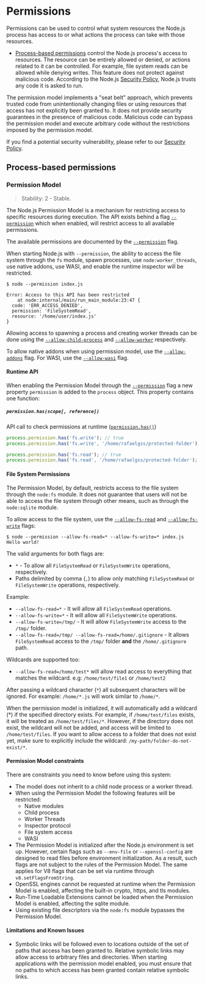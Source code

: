 # Permissions

<!--introduced_in=v20.0.0-->

<!-- source_link=src/permission.cc -->

Permissions can be used to control what system resources the
Node.js process has access to or what actions the process can take
with those resources.

* [Process-based permissions](#process-based-permissions) control the Node.js
  process's access to resources.
  The resource can be entirely allowed or denied, or actions related to it can
  be controlled. For example, file system reads can be allowed while denying
  writes.
  This feature does not protect against malicious code. According to the Node.js
  [Security Policy][], Node.js trusts any code it is asked to run.

The permission model implements a "seat belt" approach, which prevents trusted
code from unintentionally changing files or using resources that access has
not explicitly been granted to. It does not provide security guarantees in the
presence of malicious code. Malicious code can bypass the permission model and
execute arbitrary code without the restrictions imposed by the permission
model.

If you find a potential security vulnerability, please refer to our
[Security Policy][].

## Process-based permissions

### Permission Model

<!-- YAML
added: v20.0.0
changes:
  - version: v22.13.0
    pr-url: https://github.com/nodejs/node/pull/56201
    description: This feature is no longer experimental.
-->

> Stability: 2 - Stable.

The Node.js Permission Model is a mechanism for restricting access to specific
resources during execution.
The API exists behind a flag [`--permission`][] which when enabled,
will restrict access to all available permissions.

The available permissions are documented by the [`--permission`][]
flag.

When starting Node.js with `--permission`,
the ability to access the file system through the `fs` module, spawn processes,
use `node:worker_threads`, use native addons, use WASI, and enable the runtime inspector
will be restricted.

```console
$ node --permission index.js

Error: Access to this API has been restricted
    at node:internal/main/run_main_module:23:47 {
  code: 'ERR_ACCESS_DENIED',
  permission: 'FileSystemRead',
  resource: '/home/user/index.js'
}
```

Allowing access to spawning a process and creating worker threads can be done
using the [`--allow-child-process`][] and [`--allow-worker`][] respectively.

To allow native addons when using permission model, use the [`--allow-addons`][]
flag. For WASI, use the [`--allow-wasi`][] flag.

#### Runtime API

When enabling the Permission Model through the [`--permission`][]
flag a new property `permission` is added to the `process` object.
This property contains one function:

##### `permission.has(scope[, reference])`

API call to check permissions at runtime ([`permission.has()`][])

```js
process.permission.has('fs.write'); // true
process.permission.has('fs.write', '/home/rafaelgss/protected-folder'); // true

process.permission.has('fs.read'); // true
process.permission.has('fs.read', '/home/rafaelgss/protected-folder'); // false
```

#### File System Permissions

The Permission Model, by default, restricts access to the file system through the `node:fs` module.
It does not guarantee that users will not be able to access the file system through other means,
such as through the `node:sqlite` module.

To allow access to the file system, use the [`--allow-fs-read`][] and
[`--allow-fs-write`][] flags:

```console
$ node --permission --allow-fs-read=* --allow-fs-write=* index.js
Hello world!
```

The valid arguments for both flags are:

* `*` - To allow all `FileSystemRead` or `FileSystemWrite` operations,
  respectively.
* Paths delimited by comma (`,`) to allow only matching `FileSystemRead` or
  `FileSystemWrite` operations, respectively.

Example:

* `--allow-fs-read=*` - It will allow all `FileSystemRead` operations.
* `--allow-fs-write=*` - It will allow all `FileSystemWrite` operations.
* `--allow-fs-write=/tmp/` - It will allow `FileSystemWrite` access to the `/tmp/`
  folder.
* `--allow-fs-read=/tmp/ --allow-fs-read=/home/.gitignore` - It allows `FileSystemRead` access
  to the `/tmp/` folder **and** the `/home/.gitignore` path.

Wildcards are supported too:

* `--allow-fs-read=/home/test*` will allow read access to everything
  that matches the wildcard. e.g: `/home/test/file1` or `/home/test2`

After passing a wildcard character (`*`) all subsequent characters will
be ignored. For example: `/home/*.js` will work similar to `/home/*`.

When the permission model is initialized, it will automatically add a wildcard
(\*) if the specified directory exists. For example, if `/home/test/files`
exists, it will be treated as `/home/test/files/*`. However, if the directory
does not exist, the wildcard will not be added, and access will be limited to
`/home/test/files`. If you want to allow access to a folder that does not exist
yet, make sure to explicitly include the wildcard:
`/my-path/folder-do-not-exist/*`.

#### Permission Model constraints

There are constraints you need to know before using this system:

* The model does not inherit to a child node process or a worker thread.
* When using the Permission Model the following features will be restricted:
  * Native modules
  * Child process
  * Worker Threads
  * Inspector protocol
  * File system access
  * WASI
* The Permission Model is initialized after the Node.js environment is set up.
  However, certain flags such as `--env-file` or `--openssl-config` are designed
  to read files before environment initialization. As a result, such flags are
  not subject to the rules of the Permission Model. The same applies for V8
  flags that can be set via runtime through `v8.setFlagsFromString`.
* OpenSSL engines cannot be requested at runtime when the Permission
  Model is enabled, affecting the built-in crypto, https, and tls modules.
* Run-Time Loadable Extensions cannot be loaded when the Permission Model is
  enabled, affecting the sqlite module.
* Using existing file descriptors via the `node:fs` module bypasses the
  Permission Model.

#### Limitations and Known Issues

* Symbolic links will be followed even to locations outside of the set of paths
  that access has been granted to. Relative symbolic links may allow access to
  arbitrary files and directories. When starting applications with the
  permission model enabled, you must ensure that no paths to which access has
  been granted contain relative symbolic links.

[Security Policy]: https://github.com/nodejs/node/blob/main/SECURITY.md
[`--allow-addons`]: cli.md#--allow-addons
[`--allow-child-process`]: cli.md#--allow-child-process
[`--allow-fs-read`]: cli.md#--allow-fs-read
[`--allow-fs-write`]: cli.md#--allow-fs-write
[`--allow-wasi`]: cli.md#--allow-wasi
[`--allow-worker`]: cli.md#--allow-worker
[`--permission`]: cli.md#--permission
[`permission.has()`]: process.md#processpermissionhasscope-reference
